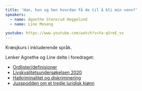 ```yaml
---
title: 'Han, hun og hen hvordan få de til å bli min venn?'
speakers:
  - name: Agnethe Stensrud Heggelund
  - name: Line Moseng

youtube: https://www.youtube.com/watch?v=Ya-qSreE_vs
---
```


Kræsjkurs i inkluderende språk.

Lenker Agnethe og Line delte i foredraget:

* [Ordlister/definisjoner](https://bufdir.no/lhbt/LHBT_ordlista/)
* [Livskvalitetsundersøkelsen 2020](https://www.ssb.no/sosiale-forhold-og-kriminalitet/artikler-og-publikasjoner/1-av-3-skeive-lite-tilfreds-med-egen-psykisk-helse)
* [Hatkriminalitet og diskriminering](https://www.bufdir.no/Statistikk_og_analyse/lhbtiq/Hatkriminalitet_og_diskriminering/)
* [Jusspodden om et tredje juridisk kjønn](https://pod.space/erdetlov/95-hun-han-hen-et-tredje-juridiske-kjonn)